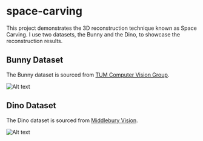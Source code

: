 # space-carving

This project demonstrates the 3D reconstruction technique known as Space Carving. I use two datasets, the Bunny and the Dino, to showcase the reconstruction results.

## Bunny Dataset
The Bunny dataset is sourced from [TUM Computer Vision Group](https://cvg.cit.tum.de/data/datasets/3dreconstruction).

<img src="Bunny_result.gif" alt="Alt text" title="Bunny Reconstruction from Silhouettes">

## Dino Dataset
The Dino dataset is sourced from [Middlebury Vision](https://vision.middlebury.edu/mview/data/).

<img src="Dino_result.gif" alt="Alt text" title="Dino Reconstruction from Real World Images">

